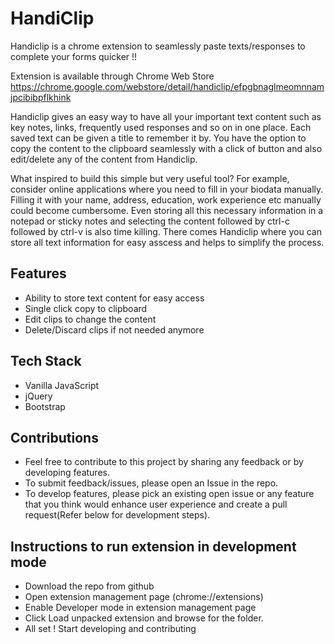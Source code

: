 # HandiClip

Handiclip is a chrome extension to seamlessly paste texts/responses to complete your forms quicker !!

Extension is available through Chrome Web Store
https://chrome.google.com/webstore/detail/handiclip/efpgbnaglmeomnnamjpcibibpflkhink

Handiclip gives an easy way to have all your important text content such as key notes, links, frequently used responses and so on in one place. Each saved text can be given a title to remember it by. You have the option to copy the content to the clipboard seamlessly with a click of button and also edit/delete any of the content from Handiclip.

What inspired to build this simple but very useful tool?
For example, consider online applications where you need to fill in your biodata manually. Filling it with your name, address, education, work experience etc manually could become cumbersome. Even storing all this necessary information in a notepad or sticky notes and selecting the content followed by ctrl-c followed by ctrl-v is also time killing. There comes Handiclip where you can store all text information for easy asscess and helps to simplify the process.

## Features

- Ability to store text content for easy access
- Single click copy to clipboard
- Edit clips to change the content
- Delete/Discard clips if not needed anymore

## Tech Stack

- Vanilla JavaScript
- jQuery
- Bootstrap

## Contributions

- Feel free to contribute to this project by sharing any feedback or by developing features.
- To submit feedback/issues, please open an Issue in the repo.
- To develop features, please pick an existing open issue or any feature that you think would enhance user experience and create a pull request(Refer below for development steps).

## Instructions to run extension in development mode

- Download the repo from github
- Open extension management page (chrome://extensions)
- Enable Developer mode in extension management page
- Click Load unpacked extension and browse for the folder.
- All set ! Start developing and contributing
